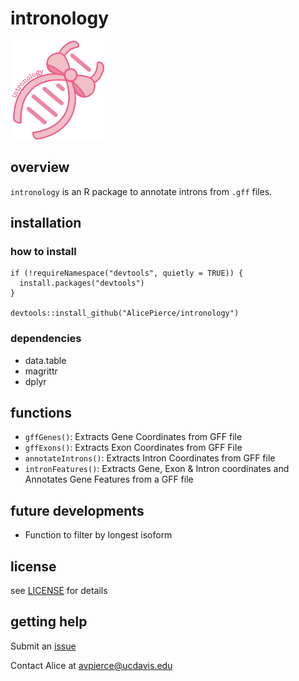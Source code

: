# intronology
<img src="assets/intronology-logo.png" alt="logo" width="150">

## overview
`intronology` is an R package to annotate introns from `.gff` files. 

## installation
### how to install
```
if (!requireNamespace("devtools", quietly = TRUE)) {
  install.packages("devtools")
}

devtools::install_github("AlicePierce/intronology")
```
### dependencies
- data.table
- magrittr
- dplyr

## functions
- `gffGenes()`: Extracts Gene Coordinates from GFF file
- `gffExons()`: Extracts Exon Coordinates from GFF File
- `annotateIntrons()`: Extracts Intron Coordinates from GFF file
- `intronFeatures()`: Extracts Gene, Exon & Intron coordinates and Annotates Gene Features from a GFF file

## future developments
- Function to filter by longest isoform

## license
see [LICENSE](LICENSE) for details

## getting help
Submit an [issue](https://github.com/AlicePierce/intronology/issues)

Contact Alice at <avpierce@ucdavis.edu>

